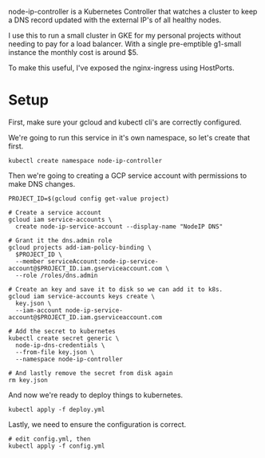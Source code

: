 node-ip-controller is a Kubernetes Controller that watches a cluster 
to keep a DNS record updated with the external IP's of all healthy 
nodes.

I use this to run a small cluster in GKE for my personal projects
without needing to pay for a load balancer. With a single pre-emptible
g1-small instance the monthly cost is around $5.

To make this useful, I've exposed the nginx-ingress using HostPorts.

# Setup
First, make sure your gcloud and kubectl cli's are correctly configured.

We're going to run this service in it's own namespace, so let's create
that first.

```
kubectl create namespace node-ip-controller
```

Then we're going to creating a GCP service account with permissions to
make DNS changes. 
```
PROJECT_ID=$(gcloud config get-value project)

# Create a service account
gcloud iam service-accounts \
  create node-ip-service-account --display-name "NodeIP DNS"

# Grant it the dns.admin role
gcloud projects add-iam-policy-binding \
  $PROJECT_ID \
  --member serviceAccount:node-ip-service-account@$PROJECT_ID.iam.gserviceaccount.com \
  --role /roles/dns.admin

# Create an key and save it to disk so we can add it to k8s.
gcloud iam service-accounts keys create \
  key.json \
  --iam-account node-ip-service-account@$PROJECT_ID.iam.gserviceaccount.com

# Add the secret to kubernetes
kubectl create secret generic \
  node-ip-dns-credentials \
  --from-file key.json \
  --namespace node-ip-controller

# And lastly remove the secret from disk again
rm key.json
```

And now we're ready to deploy things to kubernetes.
```
kubectl apply -f deploy.yml
```

Lastly, we need to ensure the configuration is correct.
```
# edit config.yml, then
kubectl apply -f config.yml
```

